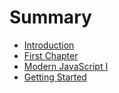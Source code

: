 # Summary

* [Introduction](README.md)
* [First Chapter](chapter1.md)
* [Modern JavaScript I](modern-javascript-i.md)
* [Getting Started](getting-started.md)

